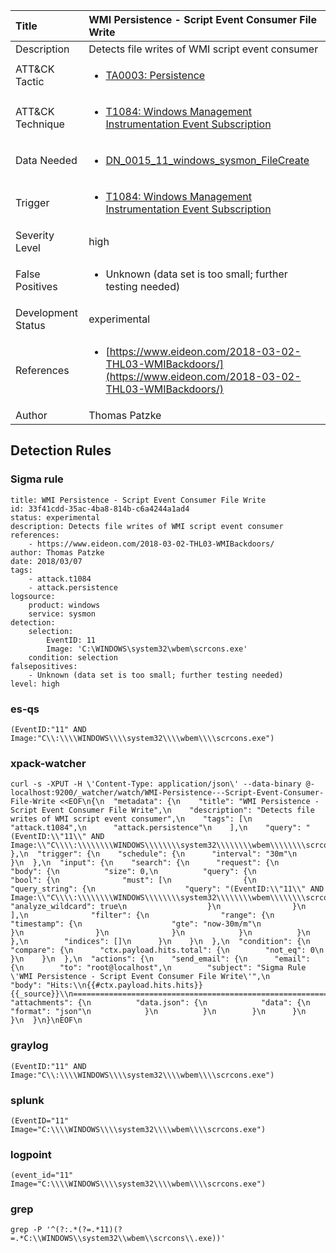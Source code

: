 | Title                | WMI Persistence - Script Event Consumer File Write                                                                                                                                                 |
|:---------------------|:------------------------------------------------------------------------------------------------------------------------------------------------------------|
| Description          | Detects file writes of WMI script event consumer                                                                                                                                           |
| ATT&amp;CK Tactic    |  <ul><li>[TA0003: Persistence](https://attack.mitre.org/tactics/TA0003)</li></ul>  |
| ATT&amp;CK Technique | <ul><li>[T1084: Windows Management Instrumentation Event Subscription](https://attack.mitre.org/techniques/T1084)</li></ul>  |
| Data Needed          | <ul><li>[DN_0015_11_windows_sysmon_FileCreate](../Data_Needed/DN_0015_11_windows_sysmon_FileCreate.md)</li></ul>  |
| Trigger              | <ul><li>[T1084: Windows Management Instrumentation Event Subscription](../Triggers/T1084.md)</li></ul>  |
| Severity Level       | high |
| False Positives      | <ul><li>Unknown (data set is too small; further testing needed)</li></ul>  |
| Development Status   | experimental |
| References           | <ul><li>[https://www.eideon.com/2018-03-02-THL03-WMIBackdoors/](https://www.eideon.com/2018-03-02-THL03-WMIBackdoors/)</li></ul>  |
| Author               | Thomas Patzke |


## Detection Rules

### Sigma rule

```
title: WMI Persistence - Script Event Consumer File Write
id: 33f41cdd-35ac-4ba8-814b-c6a4244a1ad4
status: experimental
description: Detects file writes of WMI script event consumer
references:
    - https://www.eideon.com/2018-03-02-THL03-WMIBackdoors/
author: Thomas Patzke
date: 2018/03/07
tags:
    - attack.t1084
    - attack.persistence
logsource:
    product: windows
    service: sysmon
detection:
    selection:
        EventID: 11
        Image: 'C:\WINDOWS\system32\wbem\scrcons.exe'
    condition: selection
falsepositives: 
    - Unknown (data set is too small; further testing needed)
level: high

```





### es-qs
    
```
(EventID:"11" AND Image:"C\\:\\\\WINDOWS\\\\system32\\\\wbem\\\\scrcons.exe")
```


### xpack-watcher
    
```
curl -s -XPUT -H \'Content-Type: application/json\' --data-binary @- localhost:9200/_watcher/watch/WMI-Persistence---Script-Event-Consumer-File-Write <<EOF\n{\n  "metadata": {\n    "title": "WMI Persistence - Script Event Consumer File Write",\n    "description": "Detects file writes of WMI script event consumer",\n    "tags": [\n      "attack.t1084",\n      "attack.persistence"\n    ],\n    "query": "(EventID:\\"11\\" AND Image:\\"C\\\\:\\\\\\\\WINDOWS\\\\\\\\system32\\\\\\\\wbem\\\\\\\\scrcons.exe\\")"\n  },\n  "trigger": {\n    "schedule": {\n      "interval": "30m"\n    }\n  },\n  "input": {\n    "search": {\n      "request": {\n        "body": {\n          "size": 0,\n          "query": {\n            "bool": {\n              "must": [\n                {\n                  "query_string": {\n                    "query": "(EventID:\\"11\\" AND Image:\\"C\\\\:\\\\\\\\WINDOWS\\\\\\\\system32\\\\\\\\wbem\\\\\\\\scrcons.exe\\")",\n                    "analyze_wildcard": true\n                  }\n                }\n              ],\n              "filter": {\n                "range": {\n                  "timestamp": {\n                    "gte": "now-30m/m"\n                  }\n                }\n              }\n            }\n          }\n        },\n        "indices": []\n      }\n    }\n  },\n  "condition": {\n    "compare": {\n      "ctx.payload.hits.total": {\n        "not_eq": 0\n      }\n    }\n  },\n  "actions": {\n    "send_email": {\n      "email": {\n        "to": "root@localhost",\n        "subject": "Sigma Rule \'WMI Persistence - Script Event Consumer File Write\'",\n        "body": "Hits:\\n{{#ctx.payload.hits.hits}}{{_source}}\\n================================================================================\\n{{/ctx.payload.hits.hits}}",\n        "attachments": {\n          "data.json": {\n            "data": {\n              "format": "json"\n            }\n          }\n        }\n      }\n    }\n  }\n}\nEOF\n
```


### graylog
    
```
(EventID:"11" AND Image:"C\\:\\\\WINDOWS\\\\system32\\\\wbem\\\\scrcons.exe")
```


### splunk
    
```
(EventID="11" Image="C:\\\\WINDOWS\\\\system32\\\\wbem\\\\scrcons.exe")
```


### logpoint
    
```
(event_id="11" Image="C:\\\\WINDOWS\\\\system32\\\\wbem\\\\scrcons.exe")
```


### grep
    
```
grep -P '^(?:.*(?=.*11)(?=.*C:\\WINDOWS\\system32\\wbem\\scrcons\\.exe))'
```



